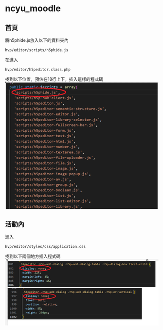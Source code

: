 # ncyu_moodle
## 首頁
將h5phide.js放入以下的資料夾內
```
hvp/editor/scripts/h5phide.js
```
在進入
```
hvp/editor/h5peditor.class.php
```
找到以下位置，預估在18行上下，插入這樣的程式碼
![image](https://github.com/frank911127/ncyu_moodle/blob/main/index.png)

## 活動內
進入
```
hvp/editor/styles/css/application.css
```
找到以下兩個地方插入程式碼
![image](https://github.com/frank911127/ncyu_moodle/blob/main/second.png)



